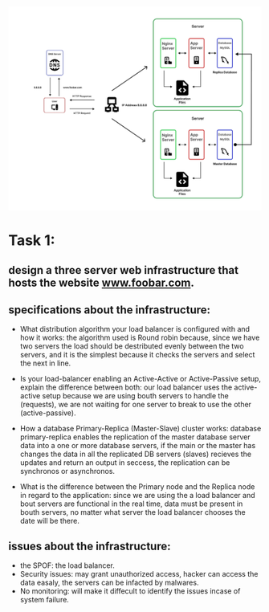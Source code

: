 ![Task 0](https://github.com/bouhvli/alx-system_engineering-devops/blob/58f74096456807138a702916871723800402e630/0x09-web_infrastructure_design/task1.jpg)
# Task 1:
design a three server web infrastructure that hosts the website www.foobar.com.
---
## specifications about the infrastructure:
- What distribution algorithm your load balancer is configured with and how it works:
    the algorithm used is Round robin because, since we have two servers the load should be destributed evenly between the two servers,
    and it is the simplest because it checks the servers and select the next in line.

- Is your load-balancer enabling an Active-Active or Active-Passive setup, explain the difference between both:
    our load balancer uses the active-active setup because we are using bouth servers to handle the (requests), we are not waiting for one server to break
    to use the other (active-passive).

- How a database Primary-Replica (Master-Slave) cluster works:
    database primary-replica enables the replication of the master database server data into a one or more database servers, if the main or the master
    has changes the data in all the replicated DB servers (slaves) recieves the updates and return an output in seccess,
    the replication can be synchronos or asynchronos.

- What is the difference between the Primary node and the Replica node in regard to the application:
    since we are using the a load balancer and bout servers are functional in the real time, data must be present in bouth servers,
    no matter what server the load balancer chooses the date will be there.
## issues about the infrastructure:
- the SPOF: the load balancer.
- Security issues: may grant unauthorized access, hacker can access the data easaly, the servers can be infacted by malwares.
- No monitoring: will make it diffecult to identify the issues incase of system failure.
